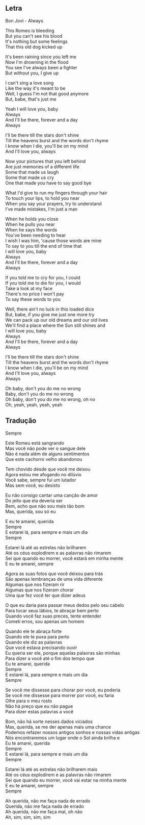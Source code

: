 
## Letra

Bon Jovi - Always

This Romeo is bleeding  
But you can't see his blood  
It's nothing but some feelings  
That this old dog kicked up

It's been raining since you left me  
Now I'm drowning in the flood  
You see I've always been a fighter  
But without you, I give up

I can't sing a love song  
Like the way it's meant to be  
Well, I guess I'm not that good anymore  
But, babe, that's just me

Yeah I will love you, baby  
Always  
And I'll be there, forever and a day  
Always

I'll be there till the stars don't shine  
Till the heavens burst and the words don't rhyme  
I know when I die, you'll be on my mind  
And I'll love you, always

Now your pictures that you left behind  
Are just memories of a different life  
Some that made us laugh  
Some that made us cry  
One that made you have to say good bye

What I'd give to run my fingers through your hair  
To touch your lips, to hold you near  
When you say your prayers, try to understand  
I've made mistakes, I'm just a man

When he holds you close  
When he pulls you near  
When he says the words  
You've been needing to hear  
I wish I was him, 'cause those words are mine  
To say to you till the end of time that  
I will love you, baby  
Always  
And I'll be there, forever and a day  
Always

If you told me to cry for you, I could  
If you told me to die for you, I would  
Take a look at my face  
There's no price I won't pay  
To say these words to you

Well, there ain't no luck in this loaded dice  
But, babe, if you give me just one more try  
We can pack up our old dreams and our old lives  
We'll find a place where the Sun still shines and  
I will love you, baby  
Always  
And I'll be there, forever and a day  
Always

I'll be there till the stars don't shine  
Till the heavens burst and the words don't rhyme  
I know when I die, you'll be on my mind  
And I'll love you, always  
Always

Oh baby, don't you do me no wrong  
Baby, don't you do me no wrong  
Oh baby, don't you do me no wrong, oh no  
Oh, yeah, yeah, yeah, yeah


## Tradução

Sempre

Este Romeu está sangrando  
Mas você não pode ver o sangue dele  
Não é nada além de alguns sentimentos  
Que este cachorro velho abandonou

Tem chovido desde que você me deixou  
Agora estou me afogando no dilúvio  
Você sabe, sempre fui um lutador  
Mas sem você, eu desisto

Eu não consigo cantar uma canção de amor  
Do jeito que ela deveria ser  
Bem, acho que não sou mais tão bom  
Mas, querida, sou só eu

E eu te amarei, querida  
Sempre  
E estarei lá, para sempre e mais um dia  
Sempre

Estarei lá até as estrelas não brilharem  
Até os céus explodirem e as palavras não rimarem  
Sei que quando eu morrer, você estará em minha mente  
E eu te amarei, sempre

Agora as suas fotos que você deixou para trás  
São apenas lembranças de uma vida diferente  
Algumas que nos fizeram rir  
Algumas que nos fizeram chorar  
Uma que fez você ter que dizer adeus

O que eu daria para passar meus dedos pelo seu cabelo  
Para tocar seus lábios, te abraçar bem perto  
Quando você faz suas preces, tente entender  
Cometi erros, sou apenas um homem

Quando ele te abraça forte  
Quando ele te puxa para perto  
Quando ele diz as palavras  
Que você estava precisando ouvir  
Eu queria ser ele, porque aquelas palavras são minhas  
Para dizer a você até o fim dos tempo que  
Eu te amarei, querida  
Sempre  
E estarei lá, para sempre e mais um dia  
Sempre

Se você me dissesse para chorar por você, eu poderia  
Se você me dissesse para morrer por você, eu faria  
Olhe para o meu rosto  
Não há preço que eu não pague  
Para dizer estas palavras a você

Bom, não há sorte nesses dados viciados  
Mas, querida, se me der apenas mais uma chance  
Podemos refazer nossos antigos sonhos e nossas vidas antigas  
Nós encontraremos um lugar onde o Sol ainda brilha e  
Eu te amarei, querida  
Sempre  
E estarei lá, para sempre e mais um dia  
Sempre

Estarei lá até as estrelas não brilharem mais  
Até os céus explodirem e as palavras não rimarem  
Sei que quando eu morrer, você vai estar na minha mente  
E eu te amarei, sempre  
Sempre

Ah querida, não me faça nada de errado  
Querida, não me faça nada de errado  
Ah querida, não me faça mal, oh não  
Ah, sim, sim, sim, sim









